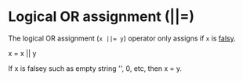 # Logical OR assignment (||=)

The logical OR assignment (`x ||= y`) operator only assigns if `x` is [falsy](https://developer.mozilla.org/en-US/docs/Glossary/Falsy).

x  = x || y 

If x is falsey such as empty string '', 0, etc, then x = y. 


